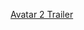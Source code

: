 ---
layout: post
wordpress_id: 524
wordpress_url: http://noesbueno.com/archives/524
date: '2010-03-22 18:57:59 -0500'
date_gmt: '2010-03-22 23:57:59 -0500'
body: |
  <p><a href="http://www.thehighdefinite.com/2010/03/avatar-2-trailer/">Avatar 2 Trailer</a></p>
---